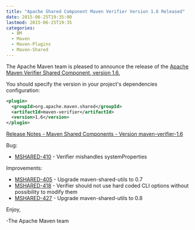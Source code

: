```yaml
---
title: "Apache Shared Component Maven Verifier Version 1.6 Released"
date: 2015-06-25T19:35:00
lastmod: 2015-06-25T19:35
categories:
  - BM
  - Maven
  - Maven-Plugins
  - Maven-Shared
---
```

The Apache Maven team is pleased to announce the release of the 
[Apache Maven Verifier Shared Component, version 1.6.](http://maven.apache.org/shared/maven-verifier/)

You should specify the version in your project's dependencies configuration:

```xml
<plugin>
  <groupId>org.apache.maven.shared</groupId>
  <artifactId>maven-verifier</artifactId>
  <version>1.6</version>
</plugin>
``` 

<!-- more -->


[Release Notes - Maven Shared Components - Version maven-verifier-1.6](https://issues.apache.org/jira/secure/ReleaseNote.jspa?projectId=12317922&version=12331401)


Bug:

 * [MSHARED-410](https://issues.apache.org/jira/browse/MSHARED-410) - Verifier mishandles systemProperties

Improvements:

 * [MSHARED-405](https://issues.apache.org/jira/browse/MSHARED-405) - Upgrade maven-shared-utils to 0.7
 * [MSHARED-418](https://issues.apache.org/jira/browse/MSHARED-418) - Verifier should not use hard coded CLI options without possibility to modify them
 * [MSHARED-427](https://issues.apache.org/jira/browse/MSHARED-427) - Upgrade maven-shared-utils to 0.8

Enjoy,

-The Apache Maven team
